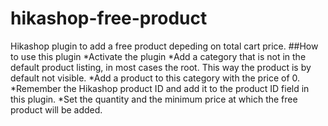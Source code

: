 # hikashop-free-product
Hikashop plugin to add a free product depeding on total cart price.
##How to use this plugin
*Activate the plugin
*Add a category that is not in the default product listing, in most cases the root. This way the product is by default not visible.
*Add a product to this category with the price of 0.
*Remember the Hikashop product ID and add it to the product ID field in this plugin.
*Set the quantity and the minimum price at which the free product will be added.
